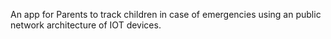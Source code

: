 An app for Parents to track children in case of emergencies using an public network architecture of IOT devices.
